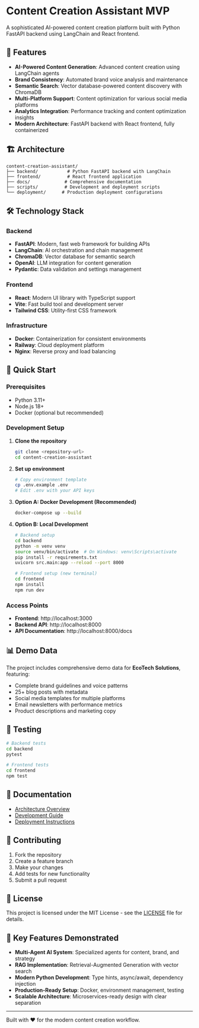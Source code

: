 # Content Creation Assistant MVP

A sophisticated AI-powered content creation platform built with Python FastAPI backend using LangChain and React frontend.

## 🚀 Features

- **AI-Powered Content Generation**: Advanced content creation using LangChain agents
- **Brand Consistency**: Automated brand voice analysis and maintenance
- **Semantic Search**: Vector database-powered content discovery with ChromaDB
- **Multi-Platform Support**: Content optimization for various social media platforms
- **Analytics Integration**: Performance tracking and content optimization insights
- **Modern Architecture**: FastAPI backend with React frontend, fully containerized

## 🏗️ Architecture

```
content-creation-assistant/
├── backend/           # Python FastAPI backend with LangChain
├── frontend/          # React frontend application
├── docs/             # Comprehensive documentation
├── scripts/          # Development and deployment scripts
└── deployment/      # Production deployment configurations
```

## 🛠️ Technology Stack

### Backend
- **FastAPI**: Modern, fast web framework for building APIs
- **LangChain**: AI orchestration and chain management
- **ChromaDB**: Vector database for semantic search
- **OpenAI**: LLM integration for content generation
- **Pydantic**: Data validation and settings management

### Frontend
- **React**: Modern UI library with TypeScript support
- **Vite**: Fast build tool and development server
- **Tailwind CSS**: Utility-first CSS framework

### Infrastructure
- **Docker**: Containerization for consistent environments
- **Railway**: Cloud deployment platform
- **Nginx**: Reverse proxy and load balancing

## 🚀 Quick Start

### Prerequisites
- Python 3.11+
- Node.js 18+
- Docker (optional but recommended)

### Development Setup

1. **Clone the repository**
   ```bash
   git clone <repository-url>
   cd content-creation-assistant
   ```

2. **Set up environment**
   ```bash
   # Copy environment template
   cp .env.example .env
   # Edit .env with your API keys
   ```

3. **Option A: Docker Development (Recommended)**
   ```bash
   docker-compose up --build
   ```

4. **Option B: Local Development**
   ```bash
   # Backend setup
   cd backend
   python -m venv venv
   source venv/bin/activate  # On Windows: venv\Scripts\activate
   pip install -r requirements.txt
   uvicorn src.main:app --reload --port 8000

   # Frontend setup (new terminal)
   cd frontend
   npm install
   npm run dev
   ```

### Access Points
- **Frontend**: http://localhost:3000
- **Backend API**: http://localhost:8000
- **API Documentation**: http://localhost:8000/docs

## 📊 Demo Data

The project includes comprehensive demo data for **EcoTech Solutions**, featuring:
- Complete brand guidelines and voice patterns
- 25+ blog posts with metadata
- Social media templates for multiple platforms
- Email newsletters with performance metrics
- Product descriptions and marketing copy

## 🧪 Testing

```bash
# Backend tests
cd backend
pytest

# Frontend tests
cd frontend
npm test
```

## 📖 Documentation

- [Architecture Overview](docs/ARCHITECTURE.md)
- [Development Guide](docs/DEVELOPMENT.md)
- [Deployment Instructions](docs/DEPLOYMENT.md)

## 🤝 Contributing

1. Fork the repository
2. Create a feature branch
3. Make your changes
4. Add tests for new functionality
5. Submit a pull request

## 📄 License

This project is licensed under the MIT License - see the [LICENSE](LICENSE) file for details.

## 🌟 Key Features Demonstrated

- **Multi-Agent AI System**: Specialized agents for content, brand, and strategy
- **RAG Implementation**: Retrieval-Augmented Generation with vector search
- **Modern Python Development**: Type hints, async/await, dependency injection
- **Production-Ready Setup**: Docker, environment management, testing
- **Scalable Architecture**: Microservices-ready design with clear separation

---

Built with ❤️ for the modern content creation workflow.
